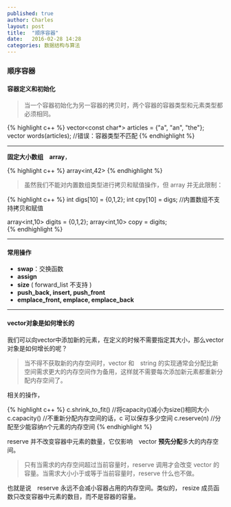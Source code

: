 ```yaml
---
published: true
author: Charles
layout: post
title:  "顺序容器"
date:   2016-02-28 14:28
categories: 数据结构与算法
---
```


### 顺序容器

#### 容器定义和初始化
> 当一个容器初始化为另一容器的拷贝时，两个容器的容器类型和元素类型都必须相同。

{% highlight c++ %}
vector<const char*> articles = {"a", "an", "the"};
vector<string> words(articles);     //错误：容器类型不匹配
{% endhighlight %}


----------


**固定大小数组　array**，

{% highlight c++ %}
array<int,42>
{% endhighlight %}

> 虽然我们不能对内置数组类型进行拷贝和赋值操作，但 array 并无此限制：

{% highlight c++ %}
int digs[10] = {0,1,2};
int cpy[10] = digs;                //内置数组不支持拷贝和赋值

array<int,10> digits = {0,1,2};
array<int,10> copy = digits;       
{% endhighlight %}


----------


#### 常用操作
- **swap**：交换函数
- **assign**
- **size** ( forward_list 不支持 )
- **push_back, insert, push_front**
- **emplace_front, emplace, emplace_back**


----------

#### vector对象是如何增长的
我们可以向vector中添加新的元素，在定义的时候不需要指定其大小，那么vector对象是如何增长的呢？

> 当不得不获取新的内存空间时，vector 和　string 的实现通常会分配比新空间需求更大的内存空间作为备用，这样就不需要每次添加新元素都重新分配内存空间了。

相关的操作，

{% highlight c++ %}
c.shrink_to_fit()            //将capacity()减小为size()相同大小
c.capacity()                 //不重新分配内存空间的话，c 可以保存多少空间
c.reserve(n)                  //分配至少能容纳n个元素的内存空间
{% endhighlight %}

reserve 并不改变容器中元素的数量，它仅影响　vector **预先分配**多大的内存空间。

> 只有当需求的内存空间超过当前容量时，reserve 调用才会改变 vector 的容量。当需求大小小于或等于当前容量时，reserve 什么也不做。

也就是说　reserve 永远不会减小容器占用的内存空间。类似的， resize 成员函数只改变容器中元素的数目，而不是容器的容量。
